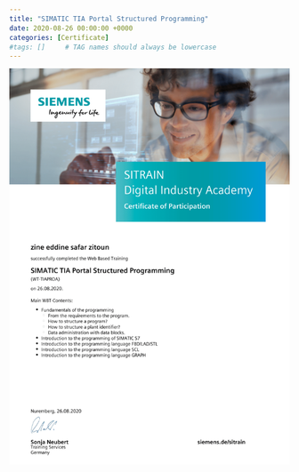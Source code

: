 ```yaml
---
title: "SIMATIC TIA Portal Structured Programming"
date: 2020-08-26 00:00:00 +0000
categories: [Certificate]
#tags: []     # TAG names should always be lowercase
---
```



![SIMATIC TIA Portal Structured Programming](./Certs/In_DB_lc.robots.LCPDFCertificateGenerationProductRobot_QA586MC-1.png "SIMATIC TIA Portal Structured Programming")